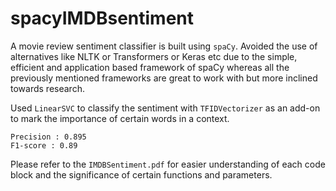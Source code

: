 # spacyIMDBsentiment
A movie review sentiment classifier is built using `spaCy`. Avoided the use of alternatives like NLTK or Transformers or Keras etc due to the simple, efficient and application based framework of spaCy whereas all the previously mentioned frameworks are great to work with but more inclined towards research.

Used `LinearSVC` to classify the sentiment with `TFIDVectorizer` as an add-on to mark the importance of certain words in a context.

`Precision : 0.895`<br>
`F1-score : 0.89`

Please refer to the `IMDBSentiment.pdf` for easier understanding of each code block and the significance of certain functions and parameters.
